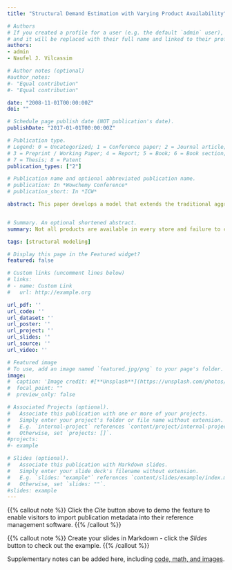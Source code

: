 ```yaml
---
title: "Structural Demand Estimation with Varying Product Availability"

# Authors
# If you created a profile for a user (e.g. the default `admin` user), write the username (folder name) here 
# and it will be replaced with their full name and linked to their profile.
authors:
- admin
- Naufel J. Vilcassim

# Author notes (optional)
#author_notes:
#- "Equal contribution"
#- "Equal contribution"

date: "2008-11-01T00:00:00Z"
doi: ""

# Schedule page publish date (NOT publication's date).
publishDate: "2017-01-01T00:00:00Z"

# Publication type.
# Legend: 0 = Uncategorized; 1 = Conference paper; 2 = Journal article;
# 3 = Preprint / Working Paper; 4 = Report; 5 = Book; 6 = Book section;
# 7 = Thesis; 8 = Patent
publication_types: ["2"]

# Publication name and optional abbreviated publication name.
# publication: In *Wowchemy Conference*
# publication_short: In *ICW*

abstract: This paper develops a model that extends the traditional aggregate discrete-choice-based demand model (e.g. Berry et al. 1995) to account for varying levels of product availability. In cases where not all products are available at every consumer shopping trip, the observed market share is a convolution of two factors: consumer preferences and the availability of the product in stores. Failing to account for the varying degree of avail- ability would produce incorrect estimates of the demand parameters. The proposed model uses information on aggregate availability to simulate the potential assortments that consumers may face in a given shopping trip. The model parameters are estimated by simulating potential product assortment vectors by drawing mul- tivariate Bernoulli vectors consistent with the observed aggregate level of availability. The model is applied to the UK chocolate confectionery market, focusing on the convenience store channel. We compare the parameter estimates to those obtained from not accounting for varying availability and analyze some of the substantive implications.


# Summary. An optional shortened abstract.
summary: Not all products are available in every store and failure to control for this in models with market data can lead to biased inferences.

tags: [structural modeling]

# Display this page in the Featured widget?
featured: false

# Custom links (uncomment lines below)
# links:
# - name: Custom Link
#   url: http://example.org

url_pdf: ''
url_code: ''
url_dataset: ''
url_poster: ''
url_project: ''
url_slides: ''
url_source: ''
url_video: ''

# Featured image
# To use, add an image named `featured.jpg/png` to your page's folder. 
image:
#  caption: 'Image credit: #[**Unsplash**](https://unsplash.com/photos/pLCdAaMFLTE)'
#  focal_point: ""
#  preview_only: false

# Associated Projects (optional).
#   Associate this publication with one or more of your projects.
#   Simply enter your project's folder or file name without extension.
#   E.g. `internal-project` references `content/project/internal-project/index.md`.
#   Otherwise, set `projects: []`.
#projects:
#- example

# Slides (optional).
#   Associate this publication with Markdown slides.
#   Simply enter your slide deck's filename without extension.
#   E.g. `slides: "example"` references `content/slides/example/index.md`.
#   Otherwise, set `slides: ""`.
#slides: example
---
```


{{% callout note %}}
Click the *Cite* button above to demo the feature to enable visitors to import publication metadata into their reference management software.
{{% /callout %}}

{{% callout note %}}
Create your slides in Markdown - click the *Slides* button to check out the example.
{{% /callout %}}

Supplementary notes can be added here, including [code, math, and images](https://wowchemy.com/docs/writing-markdown-latex/).
